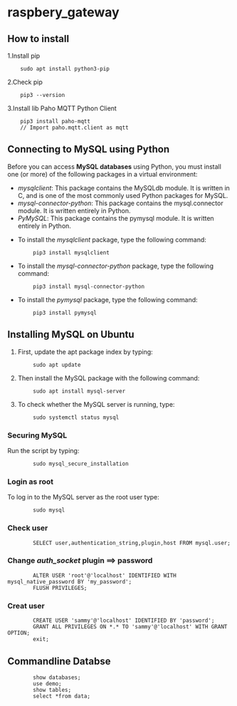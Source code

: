 # raspbery_gateway

## How to install

1.Install pip
```
    sudo apt install python3-pip
```
2.Check pip 
```
    pip3 --version
```
3.Install lib Paho MQTT Python Client  
```
    pip3 install paho-mqtt
    // Import paho.mqtt.client as mqtt
```
## Connecting to MySQL using Python
Before you can access **MySQL databases** using Python, you must install one (or more) of the following packages in a virtual environment:

* *mysqlclient*: This package contains the MySQLdb module. It is written in C, and is one of the most commonly used Python packages for MySQL.
* *mysql-connector-python*: This package contains the mysql.connector module. It is written entirely in Python.
* *PyMySQL*: This package contains the pymysql module. It is written entirely in Python.
- To install the *mysqlclient* package, type the following command:
```
        pip3 install mysqlclient
```
- To install the *mysql-connector-python* package, type the following command:
```
        pip3 install mysql-connector-python
```
- To install the *pymysql* package, type the following command:
```
        pip3 install pymysql
```
## Installing MySQL on Ubuntu
1. First, update the apt package index by typing:
```
        sudo apt update
```
2. Then install the MySQL package with the following command:
```
        sudo apt install mysql-server
```
3. To check whether the MySQL server is running, type:
```
        sudo systemctl status mysql
```
### Securing MySQL
Run the script by typing:
```
        sudo mysql_secure_installation
```
### Login as root
To log in to the MySQL server as the root user type:
```
        sudo mysql 
```
### Check user
```
        SELECT user,authentication_string,plugin,host FROM mysql.user;
```
### Change *auth_socket* plugin ==> password
```
        ALTER USER 'root'@'localhost' IDENTIFIED WITH mysql_native_password BY 'my_password';
        FLUSH PRIVILEGES;
```
### Creat user
```
        CREATE USER 'sammy'@'localhost' IDENTIFIED BY 'password';
        GRANT ALL PRIVILEGES ON *.* TO 'sammy'@'localhost' WITH GRANT OPTION;
        exit;
```
## Commandline Databse
```
        show databases;
        use demo;
        show tables;
        select *from data;
```

